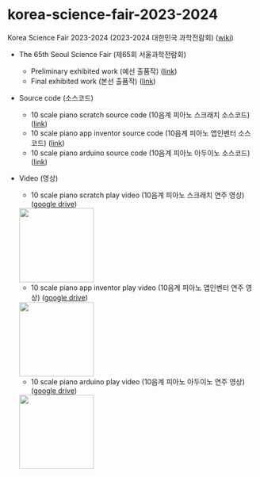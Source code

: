 # korea-science-fair-2023-2024
Korea Science Fair 2023-2024 (2023-2024 대한민국 과학전람회) ([wiki](https://namu.wiki/w/%EC%A0%84%EA%B5%AD%EA%B3%BC%ED%95%99%EC%A0%84%EB%9E%8C%ED%9A%8C))
- The 65th Seoul Science Fair (제65회 서울과학전람회)
  - Preliminary exhibited work (예선 출품작) ([link](seoul-preliminary))
  - Final exhibited work (본선 출품작) ([link](seoul-final))

- Source code (소스코드)
  - 10 scale piano scratch source code (10음계 피아노 스크래치 소스코드) ([link](scratch))
  - 10 scale piano app inventor source code (10음계 피아노 앱인벤터 소스코드) ([link](app_inventor))
  - 10 scale piano arduino source code (10음계 피아노 아두이노 소스코드) ([link](arduino))

- Video (영상)
  - 10 scale piano scratch play video (10음계 피아노 스크래치 연주 영상) ([google drive](https://drive.google.com/drive/folders/118ryzeuGCcEwJ648Z-QqBatvLCKVcPnF?usp=drive_link))
  <img src="https://github.com/seo-family/korea-science-fair-2023-2024/assets/46211617/41dbe4fa-527d-4c80-ba65-9f7a3ff2d988" width="150" height="150">

  - 10 scale piano app inventor play video (10음계 피아노 앱인벤터 연주 영상) ([google drive](https://drive.google.com/drive/folders/14hJmaVvXMYqvXxusRiAK6MCiWN_m2apw?usp=drive_link))
  <img src="https://github.com/seo-family/korea-science-fair-2023-2024/assets/46211617/190d3688-0445-4aea-9151-4ef85afa5699" width="150" height="150">

  - 10 scale piano arduino play video (10음계 피아노 아두이노 연주 영상) ([google drive](https://drive.google.com/drive/folders/1fjYSXTIs2YrUsHHnHu-J6f2qTexSQ_tV?usp=drive_link))
  <img src="https://github.com/seo-family/korea-science-fair-2023-2024/assets/46211617/8fdf82bf-88ca-4d3b-baab-280d513ef08d" width="150" height="150">
